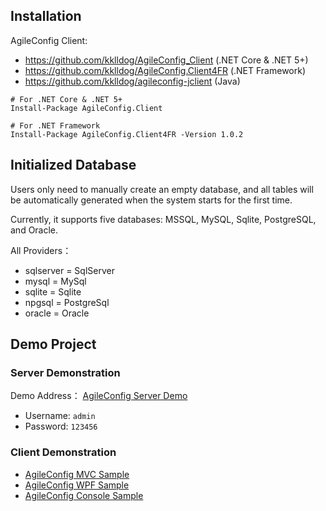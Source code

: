 ## Installation

AgileConfig Client: 
- https://github.com/kklldog/AgileConfig_Client (.NET Core & .NET 5+)
- https://github.com/kklldog/AgileConfig.Client4FR (.NET Framework)
- https://github.com/kklldog/agileconfig-jclient (Java)

```shell
# For .NET Core & .NET 5+
Install-Package AgileConfig.Client

# For .NET Framework
Install-Package AgileConfig.Client4FR -Version 1.0.2
```

## Initialized Database

Users only need to manually create an empty database, and all tables will be automatically generated when the system starts for the first time.

Currently, it supports five databases: MSSQL, MySQL, Sqlite, PostgreSQL, and Oracle.

All Providers：

- sqlserver = SqlServer
- mysql = MySql
- sqlite = Sqlite
- npgsql = PostgreSql
- oracle = Oracle

## Demo Project

### Server Demonstration

Demo Address： [AgileConfig Server Demo](http://agileconfig_server.xbaby.xyz/)

- Username: `admin`
- Password: `123456`

### Client Demonstration

- [AgileConfig MVC Sample](https://github.com/kklldog/AgileConfig_Client/tree/master/AgileConfigMVCSample)
- [AgileConfig WPF Sample](https://github.com/kklldog/AgileConfig_Client/tree/master/AgileConfigWPFSample)
- [AgileConfig Console Sample](https://github.com/kklldog/AgileConfig_Client/tree/master/AgileConfigConsoleSample)